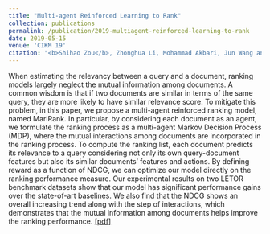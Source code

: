 ```yaml
---
title: "Multi-agent Reinforced Learning to Rank"
collection: publications
permalink: /publication/2019-multiagent-reinforced-learning-to-rank
date: 2019-05-15
venue: 'CIKM 19'
citation: "<b>Shihao Zou</b>, Zhonghua Li, Mohammad Akbari, Jun Wang and Peng Zhang. CIKM 2019."
---
```

When estimating the relevancy between a query and a document,
ranking models largely neglect the mutual information among documents.
A common wisdom is that if two documents are similar
in terms of the same query, they are more likely to have similar
relevance score. To mitigate this problem, in this paper, we propose
a multi-agent reinforced ranking model, named MarlRank. In particular,
by considering each document as an agent, we formulate the
ranking process as a multi-agent Markov Decision Process (MDP),
where the mutual interactions among documents are incorporated
in the ranking process. To compute the ranking list, each document
predicts its relevance to a query considering not only its own
query-document features but also its similar documents’ features
and actions. By defining reward as a function of NDCG, we can optimize
our model directly on the ranking performance measure. Our
experimental results on two LETOR benchmark datasets show that
our model has significant performance gains over the state-of-art
baselines. We also find that the NDCG shows an overall increasing
trend along with the step of interactions, which demonstrates
that the mutual information among documents helps improve the
ranking performance.
[[pdf]](/files/cikm2019.pdf)
